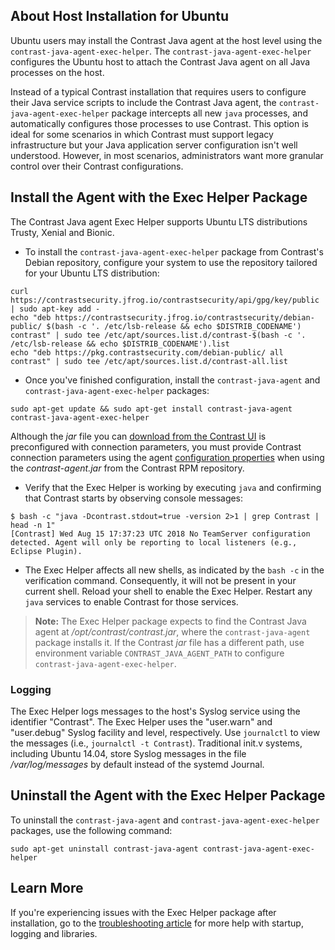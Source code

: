 <!--
title: "Install the Java Agent on an Ubuntu Host"
description: "Installing the Java Agent Across All Java Processes on an Ubuntu Host"
tags: "installation Java agent linux package ubuntu bionic trusty xenial debian apt exec-helper host"
-->

## About Host Installation for Ubuntu

Ubuntu users may install the Contrast Java agent at the host level using the `contrast-java-agent-exec-helper`. The `contrast-java-agent-exec-helper` configures the Ubuntu host to attach the Contrast Java agent on all Java processes on the host.

Instead of a typical Contrast installation that requires users to configure their Java service scripts to include the Contrast Java agent, the `contrast-java-agent-exec-helper` package intercepts all new `java` processes, and automatically configures those processes to use Contrast. This option is ideal for some scenarios in which Contrast must support legacy infrastructure but your Java application server configuration isn't well understood. However, in most scenarios, administrators want more granular control over their Contrast configurations.

## Install the Agent with the Exec Helper Package

The Contrast Java agent Exec Helper supports Ubuntu LTS distributions Trusty, Xenial and Bionic.

* To install the `contrast-java-agent-exec-helper` package from Contrast's Debian repository, configure your system to use the repository tailored for your Ubuntu LTS distribution:

```console
curl https://contrastsecurity.jfrog.io/contrastsecurity/api/gpg/key/public | sudo apt-key add -
echo "deb https://contrastsecurity.jfrog.io/contrastsecurity/debian-public/ $(bash -c '. /etc/lsb-release && echo $DISTRIB_CODENAME') contrast" | sudo tee /etc/apt/sources.list.d/contrast-$(bash -c '. /etc/lsb-release && echo $DISTRIB_CODENAME').list
echo "deb https://pkg.contrastsecurity.com/debian-public/ all contrast" | sudo tee /etc/apt/sources.list.d/contrast-all.list
```

* Once you've finished configuration, install the `contrast-java-agent` and `contrast-java-agent-exec-helper` packages:

```
sudo apt-get update && sudo apt-get install contrast-java-agent contrast-java-agent-exec-helper
```

Although the *jar* file you can [download from the Contrast UI](installation-javastandard.html#contrast-ui) is preconfigured with connection parameters, you must provide Contrast connection parameters using the agent [configuration properties](installation-javaconfig.html) when using the *contrast-agent.jar* from the Contrast RPM repository.

* Verify that the Exec Helper is working by executing `java` and confirming that Contrast starts by observing console messages:

```
$ bash -c "java -Dcontrast.stdout=true -version 2>1 | grep Contrast | head -n 1"
[Contrast] Wed Aug 15 17:37:23 UTC 2018 No TeamServer configuration detected. Agent will only be reporting to local listeners (e.g., Eclipse Plugin).
```

* The Exec Helper affects all new shells, as indicated by the `bash -c` in the verification command. Consequently, it will not be present in your current shell. Reload your shell to enable the Exec Helper. Restart any `java` services to enable Contrast for those services.

> **Note:** The Exec Helper package expects to find the Contrast Java agent at */opt/contrast/contrast.jar*, where the `contrast-java-agent` package installs it. If the Contrast *jar* file has a different path, use environment variable `CONTRAST_JAVA_AGENT_PATH` to configure `contrast-java-agent-exec-helper`.

### Logging

The Exec Helper logs messages to the host's Syslog service using the identifier "Contrast". The Exec Helper uses the "user.warn" and "user.debug" Syslog facility and level, respectively. Use `journalctl` to view the messages (i.e., `journalctl -t Contrast`). Traditional init.v systems, including Ubuntu 14.04, store Syslog messages in the file */var/log/messages* by default instead of the systemd Journal.

## Uninstall the Agent with the Exec Helper Package

To uninstall the `contrast-java-agent` and `contrast-java-agent-exec-helper` packages, use the following command:

```
sudo apt-get uninstall contrast-java-agent contrast-java-agent-exec-helper
```

## Learn More

If you're experiencing issues with the Exec Helper package after installation, go to the [troubleshooting article](troubleshooting-javainstall.html#java-exec) <!-- replace --> for more help with startup, logging and libraries.

